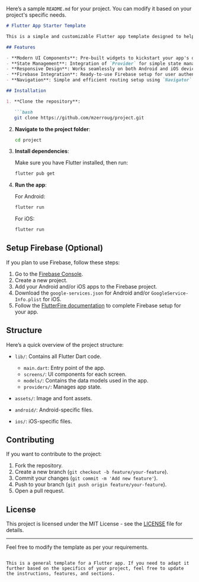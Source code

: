 Here’s a sample `README.md` for your project. You can modify it based on your project's specific needs.

````markdown
# Flutter App Starter Template

This is a simple and customizable Flutter app template designed to help you quickly set up your Flutter project. It includes basic features like UI components, state management, and integrations to get you started with your Flutter development process.

## Features

- **Modern UI Components**: Pre-built widgets to kickstart your app's design.
- **State Management**: Integration of `Provider` for simple state management.
- **Responsive Design**: Works seamlessly on both Android and iOS devices.
- **Firebase Integration**: Ready-to-use Firebase setup for user authentication, Firestore, and more.
- **Navigation**: Simple and efficient routing setup using `Navigator`.

## Installation

1. **Clone the repository**:

   ```bash
   git clone https://github.com/mzerroug/project.git
````

2. **Navigate to the project folder**:

   ```bash
   cd project
   ```

3. **Install dependencies**:

   Make sure you have Flutter installed, then run:

   ```bash
   flutter pub get
   ```

4. **Run the app**:

   For Android:

   ```bash
   flutter run
   ```

   For iOS:

   ```bash
   flutter run
   ```

## Setup Firebase (Optional)

If you plan to use Firebase, follow these steps:

1. Go to the [Firebase Console](https://console.firebase.google.com/).
2. Create a new project.
3. Add your Android and/or iOS apps to the Firebase project.
4. Download the `google-services.json` for Android and/or `GoogleService-Info.plist` for iOS.
5. Follow the [FlutterFire documentation](https://firebase.flutter.dev/docs/overview) to complete Firebase setup for your app.

## Structure

Here’s a quick overview of the project structure:

* `lib/`: Contains all Flutter Dart code.

  * `main.dart`: Entry point of the app.
  * `screens/`: UI components for each screen.
  * `models/`: Contains the data models used in the app.
  * `providers/`: Manages app state.
* `assets/`: Image and font assets.
* `android/`: Android-specific files.
* `ios/`: iOS-specific files.

## Contributing

If you want to contribute to the project:

1. Fork the repository.
2. Create a new branch (`git checkout -b feature/your-feature`).
3. Commit your changes (`git commit -m 'Add new feature'`).
4. Push to your branch (`git push origin feature/your-feature`).
5. Open a pull request.

## License

This project is licensed under the MIT License - see the [LICENSE](LICENSE) file for details.

---

Feel free to modify the template as per your requirements.

```

This is a general template for a Flutter app. If you need to adapt it further based on the specifics of your project, feel free to update the instructions, features, and sections.
```

